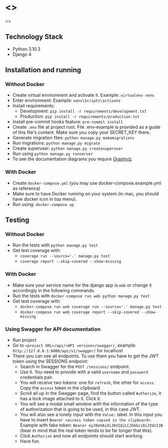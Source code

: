 # <<Project Name>>

<<Project description.>>

## Technology Stack

-   Python 3.10.3
-   Django 4

## Installation and running

### Without Docker

- Create virtual environment and activate it. Example: `virtualenv venv`
- Enter environment: Example: `venv\Scripts\activate`
- Install requirements:
    -   Development: `pip install -r requirements/development.txt`
    -   Production: `pip install -r requirements/production.txt`
- Install pre-commit hooks feature: `pre-commit install`
- Create `.env` file at project root. File .env-example is provided as a guide of this file's content. 
Make sure you copy your SECRET_KEY there.
- Generate migration files: `python manage.py makemigrations`
- Run migrations: `python manage.py migrate`
- Create superuser: `python manage.py createsuperuser`
- Run using `python manage.py runserver`
- To see the documentation diagrams you require [Graphviz](https://graphviz.org/).

### With Docker

-   Create `docker-compose.yml` (you may use docker-compose.example.yml as reference)
-   Make sure to have Docker running on your system (in mac, you should have docker icon in top menu).
-   Run using: `docker-compose up`

## Testing

### Without Docker

-   Run the tests with `python manage.py test`
- Get test coverage with:
  - `coverage run --source='.' manage.py test`
  - `coverage report --skip-covered --show-missing`

### With Docker

-   Make sure your service name for the django app is `web` or change it accordingly in the following commands.
-   Run the tests with `docker-compose run web python manage.py test`
-   Get test coverage with:
    -   `docker-compose run web coverage run --source='.' manage.py test`
    -   `docker-compose run web coverage report --skip-covered --show-missing`

### Using Swagger for API documentation
- Run project
- Go to `<project URL>/api/<API version>/swagger/`, example: `http://127.0.0.1:8000/api/v1/swagger/` for localhost
- There you can see all endpoints. To use them you have to get the JWT token using the SESSIONS endpoint:
  - Search in Swagger for the `POST /sessions/` endpoint.
  - Use it. You need to provide with a valid `username` and `password` credentials pair.
  - You will receive two tokens: one for `refresh`, the other for `access`. Copy the `access` token in the clipboard.
  - Scroll all up in the Swagger page, find the button called `Authorize`, it has a lock image attached to it. Click it.
  - You will see a modal small window with the information of the type of authorization that is going to be used, in this case JWT.
  - You will also see a lonely input with the `Value:` label. In this input you have to insert `Bearer <access token copied in the clipboard>`.
  Example with fake token: `Bearer eyJ0eXAiOiJKV1QiLCJhbGciOiJIUzI1N` (bear in mind that the real token tends to be far longer that this).
  - Click `Authorize` and now all endpoints should start working.
  - Have fun.
